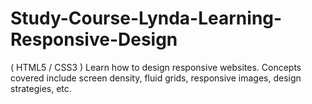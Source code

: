 # Study-Course-Lynda-Learning-Responsive-Design
( HTML5 / CSS3 ) Learn how to design responsive websites. Concepts covered include screen density, fluid grids, responsive images, design strategies, etc.
